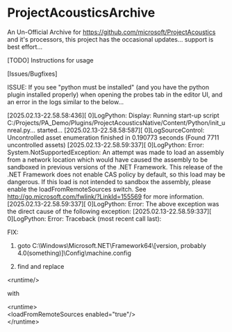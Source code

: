 # ProjectAcousticsArchive

An Un-Official Archive for https://github.com/microsoft/ProjectAcoustics and it's processors, this project has the occasional updates... support is best effort...

[TODO] Instructions for usage

[Issues/Bugfixes]

ISSUE: If you see "python must be installed" (and you have the python plugin installed properly) when opening the probes tab in the editor UI, and an error in the logs similar to the below...

[2025.02.13-22.58.58:436][  0]LogPython: Display: Running start-up script C:/Projects/PA_Demo/Plugins/ProjectAcousticsNative/Content/Python/init_unreal.py... started...
[2025.02.13-22.58.58:587][  0]LogSourceControl: Uncontrolled asset enumeration finished in 0.190773 seconds (Found 7711 uncontrolled assets)
[2025.02.13-22.58.59:337][  0]LogPython: Error: System.NotSupportedException: An attempt was made to load an assembly from a network location which would have caused the assembly to be sandboxed in previous versions of the .NET Framework. This release of the .NET Framework does not enable CAS policy by default, so this load may be dangerous. If this load is not intended to sandbox the assembly, please enable the loadFromRemoteSources switch. See http://go.microsoft.com/fwlink/?LinkId=155569 for more information.
[2025.02.13-22.58.59:337][  0]LogPython: Error: The above exception was the direct cause of the following exception:
[2025.02.13-22.58.59:337][  0]LogPython: Error: Traceback (most recent call last):

FIX:
1) goto C:\Windows\Microsoft.NET\Framework64\\[version, probably 4.0(something)]\Config\machine.config

2) find and replace

\<runtime/>

with

\<runtime>\
	\<loadFromRemoteSources enabled="true"/>\
\</runtime>

